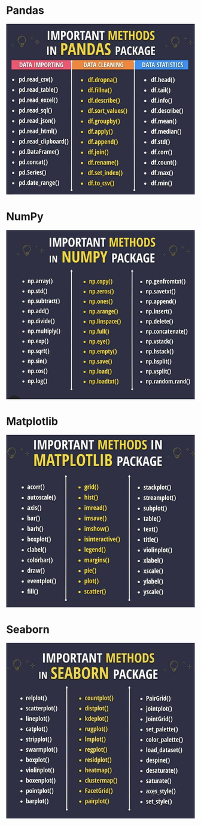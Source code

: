 # Pandas
![Pandas](Image/PandasMethod.jfif)

# NumPy
![NumPy](Image/NumPyMethod.jfif)

# Matplotlib
![Matplotlib](Image/MatplotlibMethod.jfif)

# Seaborn
![Seaborn](Image/SeabornMethod.jfif)
